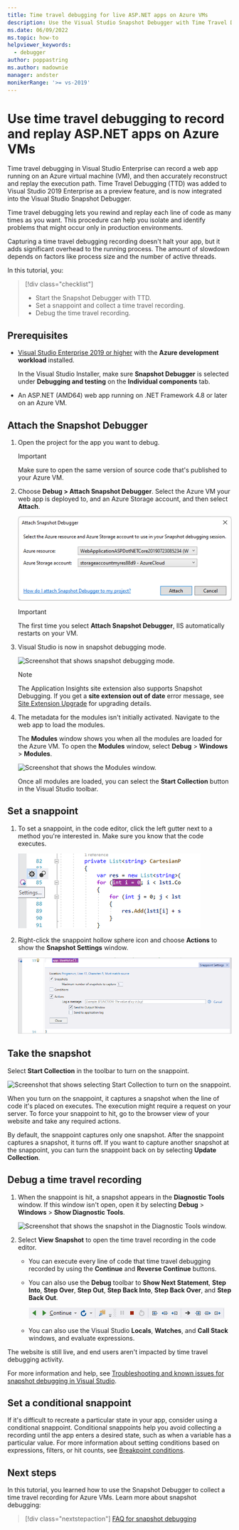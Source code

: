 ```yaml
---
title: Time travel debugging for live ASP.NET apps on Azure VMs
description: Use the Visual Studio Snapshot Debugger with Time Travel Debugging (TTD) to record and replay live ASP.NET apps on Azure VMs.
ms.date: 06/09/2022
ms.topic: how-to
helpviewer_keywords: 
  - debugger
author: poppastring
ms.author: madownie
manager: andster
monikerRange: '>= vs-2019'
---
```

# Use time travel debugging to record and replay ASP.NET apps on Azure VMs


Time travel debugging in Visual Studio Enterprise can record a web app running on an Azure virtual machine (VM), and then accurately reconstruct and replay the execution path. Time Travel Debugging (TTD) was added to Visual Studio 2019 Enterprise as a preview feature, and is now integrated into the Visual Studio Snapshot Debugger.

Time travel debugging lets you rewind and replay each line of code as many times as you want. This procedure can help you isolate and identify problems that might occur only in production environments.

Capturing a time travel debugging recording doesn't halt your app, but it adds significant overhead to the running process. The amount of slowdown depends on factors like process size and the number of active threads.

In this tutorial, you:

> [!div class="checklist"]
> * Start the Snapshot Debugger with TTD.
> * Set a snappoint and collect a time travel recording.
> * Debug the time travel recording.

## Prerequisites

- [Visual Studio Enterprise 2019 or higher](https://visualstudio.microsoft.com/vs) with the **Azure development workload** installed.

  In the Visual Studio Installer, make sure **Snapshot Debugger** is selected under **Debugging and testing** on the **Individual components** tab.

- An ASP.NET (AMD64) web app running on .NET Framework 4.8 or later on an Azure VM.

## Attach the Snapshot Debugger

1. Open the project for the app you want to debug.

   > [!IMPORTANT]
   > Make sure to open the same version of source code that's published to your Azure VM.

1. Choose **Debug > Attach Snapshot Debugger**. Select the Azure VM your web app is deployed to, and an Azure Storage account, and then select **Attach**.

   ![Screenshot that shows selecting an Azure resource.](../debugger/media/time-travel-debugging-select-azure-resource-new.png)

   > [!IMPORTANT]
   > The first time you select **Attach Snapshot Debugger**, IIS automatically restarts on your VM.

1. Visual Studio is now in snapshot debugging mode.

   ![Screenshot that shows snapshot debugging mode.](../debugger/media/snapshot-message.png)

   > [!NOTE]
   > The Application Insights site extension also supports Snapshot Debugging. If you get a **site extension out of date** error message, see [Site Extension Upgrade](../debugger/debug-live-azure-apps-troubleshooting.md#site-extension-upgrade) for upgrading details.

1. The metadata for the modules isn't initially activated. Navigate to the web app to load the modules.

   The **Modules** window shows you when all the modules are loaded for the Azure VM. To open the **Modules** window, select **Debug** > **Windows** > **Modules**.

   ![Screenshot that shows the Modules window.](../debugger/media/snapshot-modules.png)

   Once all modules are loaded, you can select the **Start Collection** button in the Visual Studio toolbar.

## Set a snappoint

1. To set a snappoint, in the code editor, click the left gutter next to a method you're interested in. Make sure you know that the code executes.

   ![Screenshot that shows setting a snappoint in the code editor.](../debugger/media/time-travel-debugging-set-snappoint-settings.png)

1. Right-click the snappoint hollow sphere icon and choose **Actions** to show the **Snapshot Settings** window.

   ![Screenshot that shows the Snapshot Settings window.](../debugger/media/time-travel-debugging-set-snappoint-new.png)

## Take the snapshot

Select **Start Collection** in the toolbar to turn on the snappoint.

![Screenshot that shows selecting Start Collection to turn on the snappoint.](../debugger/media/snapshot-start-collection.png)

When you turn on the snappoint, it captures a snapshot when the line of code it's placed on executes. The execution might require a request on your server. To force your snappoint to hit, go to the browser view of your website and take any required actions.

By default, the snappoint captures only one snapshot. After the snappoint captures a snapshot, it turns off. If you want to capture another snapshot at the snappoint, you can turn the snappoint back on by selecting **Update Collection**.

## Debug a time travel recording

1. When the snappoint is hit, a snapshot appears in the **Diagnostic Tools** window. If this window isn't open, open it by selecting **Debug** > **Windows** > **Show Diagnostic Tools**.

   ![Screenshot that shows the snapshot in the Diagnostic Tools window.](../debugger/media/snapshot-diagsession-window.png)

1. Select **View Snapshot** to open the time travel recording in the code editor.

   - You can execute every line of code that time travel debugging recorded by using the **Continue** and **Reverse Continue** buttons.

   - You can also use the **Debug** toolbar to **Show Next Statement**, **Step Into**, **Step Over**, **Step Out**, **Step Back Into**, **Step Back Over**, and **Step Back Out**.

     ![Screenshot that shows the Debug toolbar.](../debugger/media/time-travel-debugging-step-commands.png)

   - You can also use the Visual Studio **Locals**, **Watches**, and **Call Stack** windows, and evaluate expressions.

The website is still live, and end users aren't impacted by time travel debugging activity.

For more information and help, see [Troubleshooting and known issues for snapshot debugging in Visual Studio](../debugger/debug-live-azure-apps-troubleshooting.md).

## Set a conditional snappoint

If it's difficult to recreate a particular state in your app, consider using a conditional snappoint. Conditional snappoints help you avoid collecting a recording until the app enters a desired state, such as when a variable has a particular value. For more information about setting conditions based on expressions, filters, or hit counts, see [Breakpoint conditions](using-breakpoints.md#breakpoint-conditions).

## Next steps

In this tutorial, you learned how to use the Snapshot Debugger to collect a time travel recording for Azure VMs. Learn more about snapshot debugging:

> [!div class="nextstepaction"]
> [FAQ for snapshot debugging](../debugger/debug-live-azure-apps-faq.yml)